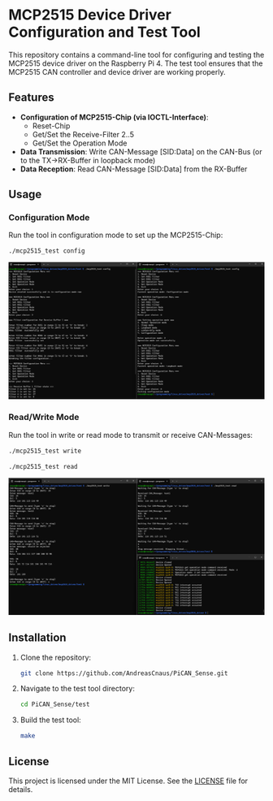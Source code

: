 # MCP2515 Device Driver Configuration and Test Tool

This repository contains a command-line tool for configuring and testing the MCP2515 device driver on the Raspberry Pi 4. The test tool ensures that the MCP2515 CAN controller and device driver are working properly.

## Features
- **Configuration of MCP2515-Chip (via IOCTL-Interface)**:
  - Reset-Chip
  - Get/Set the Receive-Filter 2..5
  - Get/Set the Operation Mode
- **Data Transmission**: Write CAN-Message [SID:Data] on the CAN-Bus (or to the TX->RX-Buffer in loopback mode)
- **Data Reception**: Read CAN-Message [SID:Data] from the RX-Buffer

## Usage

### Configuration Mode
Run the tool in configuration mode to set up the MCP2515-Chip:

```sh
./mcp2515_test config
```
![Configuration](../docs/mcp2515_configuration.png)

### Read/Write Mode
Run the tool in write or read mode to transmit or receive CAN-Messages:

```sh
./mcp2515_test write
```

```sh
./mcp2515_test read
```

![Test Verification](../docs/mcp2515_test_verification.png)

## Installation

1. Clone the repository:

    ```sh
    git clone https://github.com/AndreasCnaus/PiCAN_Sense.git
    ```

2. Navigate to the test tool directory:

    ```sh
    cd PiCAN_Sense/test
    ```

3. Build the test tool:

    ```sh
    make
    ```

## License

This project is licensed under the MIT License. See the [LICENSE](LICENSE) file for details.
